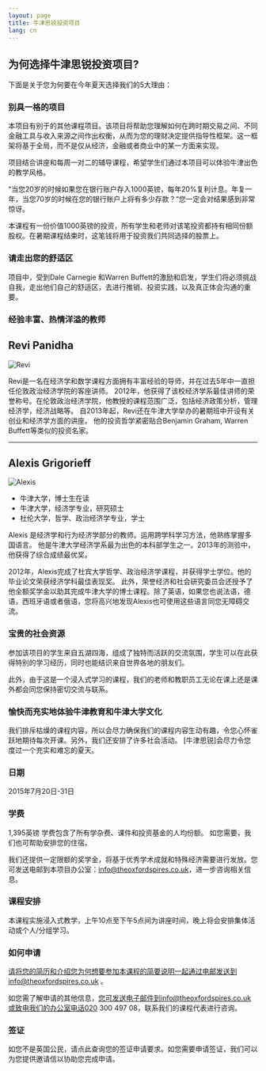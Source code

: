 ```yaml
---
layout: page
title: 牛津思锐投资项目
lang: cn
---
```


## 为何选择牛津思锐投资项目?

下面是关于您为何要在今年夏天选择我们的5大理由：

### 别具一格的项目

本项目有别于的其他课程项目。该项目将帮助您理解如何在跨时期交易之间、不同金融工具与收入来源之间作出权衡，从而为您的理财决定提供指导性框架。这一框架将基于全局，而不是仅从经济，金融或者商业中的某一方面来实现。

项目结合讲座和每周一对二的辅导课程，希望学生们通过本项目可以体验牛津出色的教学风格。

“当您20岁的时候如果您在银行账户存入1000英镑，每年20%复利计息。年复一年，当您70岁的时候在您的银行账户上将有多少存款？”您一定会对结果感到非常惊讶。

本课程有一份价值1000英镑的投资，所有学生和老师对该笔投资都持有相同份额股权。在暑期课程结束时，这笔钱将用于投资我们共同选择的股票上。

### 请走出您的舒适区

项目中，受到Dale Carnegie 和Warren Buffett的激励和启发，学生们将必须挑战自我，走出他们自己的舒适区，去进行推销、投资实践，以及真正体会沟通的重要。

### 经验丰富、热情洋溢的教师

## Revi Panidha

![Revi](https://dl.dropboxusercontent.com/u/516841/GlobalME/revi.jpg)

Revi是一名在经济学和数学课程方面拥有丰富经验的导师，并在过去5年中一直担任伦敦政治经济学院的客座讲师。 2012年，他获得了该校经济学系最佳讲师的荣誉称号。在伦敦政治经济学院，他教授的课程范围广泛，包括经济政策分析，管理经济学，经济战略等。 自2013年起，Revi还在牛津大学举办的暑期班中开设有关创业和经济学方面的讲座。
他的投资哲学紧密贴合Benjamin Graham, Warren Buffett等类似的投资名家。

---
## Alexis Grigorieff

![Alexis](https://dl.dropboxusercontent.com/u/516841/GlobalME/alexis.jpg)

- 牛津大学，博士生在读
- 牛津大学，经济学专业，研究硕士
- 杜伦大学，哲学、政治经济学专业，学士

Alexis 是经济学和行为经济学部分的教师。运用跨学科学习方法，他熟练掌握多国语言。 他是牛津大学经济学系最为出色的本科部学生之一。2013年的测验中，他获得了综合成绩最优奖。

2012年，Alexis完成了杜宾大学哲学、政治经济学课程，并获得学士学位。他的毕业论文荣获经济学科最佳表现奖。 此外，荣誉经济和社会研究委员会还授予了他全额奖学金以助其完成牛津大学的博士课程。除了英语，如果您也说法语，德语，西班牙语或者俄语，您将高兴地发现Alexis也可使用这些语言同您无障碍交流。 

### 宝贵的社会资源

参加该项目的学生来自五湖四海，组成了独特而活跃的交流氛围，学生可以在此获得特别的学习经历，同时也能结识来自世界各地的朋友们。 

此外，由于这是一个浸入式学习的课程，我们的老师和教职员工无论在课上还是课外都会同您保持密切交流与联系。

### 愉快而充实地体验牛津教育和牛津大学文化

我们排斥枯燥的课程内容，所以会尽力确保我们的课程内容生动有趣，令您心怀雀跃地期待每次开课。另外，我们还安排了许多社会活动。 [牛津思锐]会尽力令您度过一个充实和难忘的夏天。

### 日期

2015年7月20日-31日

### 学费

1,395英镑
学费包含了所有学杂费、课件和投资基金的人均份额。 如您需要，我们也可帮助安排您的住宿。

我们还提供一定限额的奖学金，将基于优秀学术成就和特殊经济需要进行发放。您可发送电邮到本项目办公室：info@theoxfordspires.co.uk，进一步咨询相关信息。

### 课程安排

本课程实施浸入式教学，上午10点至下午5点间为讲座时间，晚上将会安排集体活动或个人/分组学习。

### 如何申请

请将您的简历和介绍您为何想要参加本课程的简要说明一起通过电邮发送到info@theoxfordspires.co.uk 。

如您需了解申请的其他信息，您可发送电子邮件到info@theoxfordspires.co.uk或致电我们的办公室电话020 300 497 08，联系我们的课程代表进行咨询。

### 签证

如您不是英国公民，请点此查询您的签证申请要求。如您需要申请签证，我们可以为您提供邀请信以协助您完成申请。
